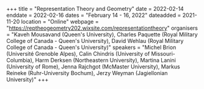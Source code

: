 +++
title = "Representation Theory and Geometry"
date = 2022-02-14
enddate = 2022-02-16
dates = "February  14 - 16, 2022"
dateadded = 2021-11-20
location = "Online"
webpage = "https://reptheogeometry202.wixsite.com/representationtheory"
organisers = "Kaveh Mousavand (Queen's University), Charles Paquette (Royal Military College of Canada - Queen's University), David Wehlau (Royal Military College of Canada - Queen's University)"
speakers = "Michel Brion (Université Grenoble Alpes), Calin Chindris (University of Missouri-Columbia), Harm Derksen (Northeastern University), Martina Lanini (University of Rome), Jenna Rajchgot (McMaster University), Markus Reineke (Ruhr-University Bochum), Jerzy Weyman (Jagiellonian University)"
+++
